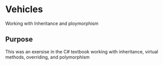 # Vehicles
Working with Inheritance and ploymorphism

## Purpose
This was an exersise in the C# textbook working with inheritance, virtual methods, overriding, and polymorphism
